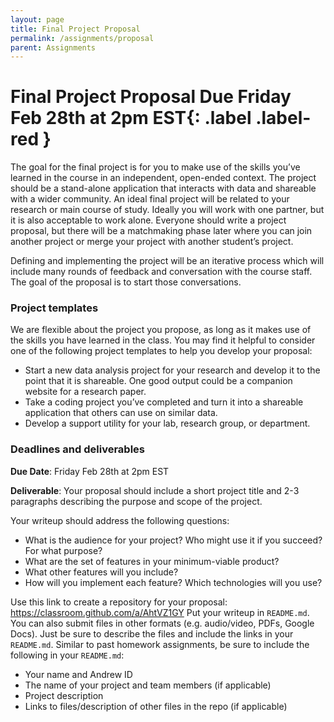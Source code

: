 ```yaml
---
layout: page
title: Final Project Proposal
permalink: /assignments/proposal
parent: Assignments
---
```


# Final Project Proposal **Due Friday Feb 28th at 2pm EST**{: .label .label-red } 

The goal for the final project is for you to make use of the skills you’ve learned in the course in an independent, open-ended context. The project should be a stand-alone application that interacts with data and shareable with a wider community. An ideal final project will be related to your research or main course of study. Ideally you will work with one partner, but it is also acceptable to work alone. Everyone should write a project proposal, but there will be a matchmaking phase later where you can join another project or merge your project with another student’s project.

Defining and implementing the project will be an iterative process which will include many rounds of feedback and conversation with the course staff. The goal of the proposal is to start those conversations.


### Project templates
We are flexible about the project you propose, as long as it makes use of the skills you have learned in the class. You may find it helpful to consider one of the following project templates to help you develop your proposal:
- Start a new data analysis project for your research and develop it to the point that it is shareable. One good output could be a companion website for a research paper.
- Take a coding project you’ve completed and turn it into a shareable application that others can use on similar data.
- Develop a support utility for your lab, research group, or department.


### Deadlines and deliverables

**Due Date**: Friday Feb 28th at 2pm EST

**Deliverable**: Your proposal should include a short project title and 2-3 paragraphs describing the purpose and scope of the project. 

Your writeup should address the following questions:

- What is the audience for your project? Who might use it if you succeed? For what purpose?
- What are the set of features in your minimum-viable product?
- What other features will you include?
- How will you implement each feature? Which technologies will you use?

Use this link to create a repository for your proposal: <https://classroom.github.com/a/AhtVZ1GY> Put your writeup in `README.md`. You can also submit files in other formats (e.g. audio/video, PDFs, Google Docs). Just be sure to describe the files and include the links in your `README.md`. Similar to past homework assignments, be sure to include the following in your `README.md`:

* Your name and Andrew ID
* The name of your project and team members (if applicable)
* Project description
* Links to files/description of other files in the repo (if applicable)
